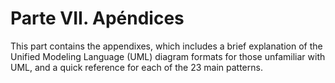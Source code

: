 # Parte VII. Apéndices

This part contains the appendixes, which includes a brief explanation of the Unified Modeling Language (UML) diagram formats for those unfamiliar with UML, and a quick reference for each of the 23 main patterns.
